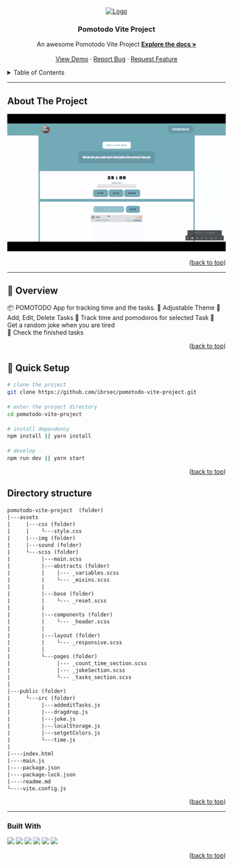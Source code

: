 <a name="readme-top"></a>
 
 
<!-- PROJECT LOGO -->
<br />
<div align="center">
  <a href="https://github.com/ibrsec/pomotodo-vite-project/">
    <img src="./img/logo.png" alt="Logo" width="200" >
  </a>

  <h3 align="center">Pomotodo Vite Project</h3>

  <p align="center">
    An awesome Pomotodo Vite Project
    <a href="https://github.com/ibrsec/pomotodo-vite-project"><strong>Explore the docs »</strong></a>
    <br />
    <br />
    <a href="https://ibrsec.github.io/pomotodo-vite-project/">View Demo</a>
    ·
    <a href="https://github.com/ibrsec/pomotodo-vite-project/issues">Report Bug</a>
    ·
    <a href="https://github.com/ibrsec/pomotodo-vite-project/issues">Request Feature</a>
  </p>
</div>



<!-- TABLE OF CONTENTS -->
<details>
  <summary>Table of Contents</summary>
  <ol>
    <li><a href="#about-the-project">About The Project</a></li>
     <!-- <li><a href="#figma">Figma</a></li> -->
     <li><a href="#overview">Overview</a></li>
     <li><a href="#quick-setup">Quick Setup</a></li>
     <li><a href="#directory-structure">Directory structure</a></li>
     <li><a href="#built-with">Built With</a></li>
    <!-- <li>
      <a href="#getting-started">Getting Started</a>
      <ul>
        <li><a href="#prerequisites">Prerequisites</a></li>
        <li><a href="#installation">Installation</a></li>
      </ul>
    </li>
    <li><a href="#usage">Usage</a></li>
    <li><a href="#roadmap">Roadmap</a></li>
    <li><a href="#contributing">Contributing</a></li>
    <li><a href="#license">License</a></li>
    <li><a href="#contact">Contact</a></li>
    <li><a href="#acknowledgments">Acknowledgments</a></li> -->

    
  </ol>
</details>





---

<!-- ABOUT THE PROJECT -->
## About The Project

[![pomotodo-vite-project](./assets/img/project.gif)](https://ibrsec.github.io/pomotodo-vite-project/)




<p align="right">(<a href="#readme-top">back to top</a>)</p>


---

<!-- ## Figma 

<a href="https://www.figma.com/file/ePyCHKsx2ODB32uLgyUEEd/bootstrap-home-page?type=design&node-id=0%3A1&mode=design&t=edDzadCB9Ev5FS1a-1">Figma Link</a>  

  <p align="right">(<a href="#readme-top">back to top</a>)</p>




--- -->

## 👀 Overview

📦 POMOTODO App for tracking time and the tasks.
🎯 Adjustable Theme 
🌱 Add, Edit, Delete Tasks
💪 Track time and pomodoros for selected Task 
🔩 Get a random joke when you are tired  
🐞 Check the finished tasks  
<!-- 🖥 Easy to implement multiple windows   -->


<p align="right">(<a href="#readme-top">back to top</a>)</p>

## 🛫 Quick Setup

```sh
# clone the project
git clone https://github.com/ibrsec/pomotodo-vite-project.git

# enter the project directory
cd pomotodo-vite-project

# install dependency
npm install || yarn install

# develop
npm run dev || yarn start
```

<p align="right">(<a href="#readme-top">back to top</a>)</p>


<!-- ## 🐞 Debug

![pomotodo-vite-project.gif](/pomotodo-vite-project.gif) -->









## Directory structure 

```
pomotodo-vite-project  (folder)
|---assets
|     |---css (folder)
|     |    └---style.css
|     |---img (folder)  
|     |---sound (folder) 
|     └---scss (folder)
|          |---main.scss
|          |---abstracts (folder)
|          |    |--- _variables.scss 
|          |    └--- _mixins.scss 
|          |
|          |---base (folder)
|          |    └--- _reset.scss 
|          |
|          |---components (folder)
|          |    └--- _header.scss 
|          |
|          |---layout (folder)
|          |    └--- _responsive.scss  
|          |      
|          └---pages (folder)
|               |--- _count_time_section.scss                                          
|               |--- _jokeSection.scss                                          
|               └--- _tasks_section.scss  
|          
|---public (folder)
|     └---src (folder)
|          |---addeditTasks.js
|          |---dragdrop.js
|          |---joke.js
|          |---localStorage.js
|          |---setgetColors.js
|          └---time.js
|          
|----index.html      
|----main.js
|----package.json
|----package-lock.json
|----readme.md
└----vite.config.js
```

<p align="right">(<a href="#readme-top">back to top</a>)</p>

---

### Built With

 
<!-- https://dev.to/envoy_/150-badges-for-github-pnk  search skills-->

 <img src="https://img.shields.io/badge/HTML-239120?style=for-the-badge&logo=html5&logoColor=white">
 <img src="https://img.shields.io/badge/CSS-239120?&style=for-the-badge&logo=css3&logoColor=white&color=red"> 
 <img src="https://img.shields.io/badge/JavaScript-F7DF1E?style=for-the-badge&logo=javascript&logoColor=black"> 
 <img src="https://img.shields.io/badge/Bootstrap-563D7C?style=for-the-badge&logo=bootstrap&logoColor=white"> 
 <img src="https://img.shields.io/badge/Sass-CC6699?style=for-the-badge&logo=sass&logoColor=white"> 
 <img src="https://img.shields.io/badge/Vite-AB4BFE?style=for-the-badge&logo=vite&logoColor=FFC920"> 
 




<p align="right">(<a href="#readme-top">back to top</a>)</p>




